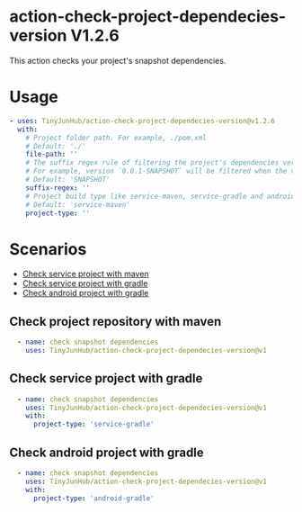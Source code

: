# action-check-project-dependecies-version V1.2.6
This action checks your project's snapshot dependencies.

# Usage
```yaml
- uses: TinyJunHub/action-check-project-dependecies-version@v1.2.6
  with:
    # Project folder path. For example, ./pom.xml
    # Default: './'
    file-path: ''
    # The suffix regex rule of filtering the project's dependencies version
    # For example, version `0.0.1-SNAPSHOT` will be filtered when the value is `SNAPSHOT`
    # Default: 'SNAPSHOT'
    suffix-regex: ''
    # Project build type like service-maven, service-gradle and android-gradle.
    # Default: 'service-maven'
    project-type: ''
```

# Scenarios
+ [Check service project with maven](https://github.com/TinyJunHub/action-check-project-dependecies-version#Check-service-project-with-maven)
+ [Check service project with gradle](https://github.com/TinyJunHub/action-check-project-dependecies-version#Check-service-project-with-gradle)
+ [Check android project with gradle](https://github.com/TinyJunHub/action-check-project-dependecies-version#Check-service-project-with-gradle)

## Check project repository with maven
```yaml
  - name: check snapshot dependencies
    uses: TinyJunHub/action-check-project-dependecies-version@v1
```

## Check service project with gradle
```yaml
  - name: check snapshot dependencies
    uses: TinyJunHub/action-check-project-dependecies-version@v1
    with:
      project-type: 'service-gradle'
```

## Check android project with gradle
```yaml
  - name: check snapshot dependencies
    uses: TinyJunHub/action-check-project-dependecies-version@v1
    with:
      project-type: 'android-gradle'
```

